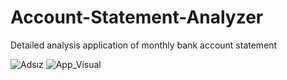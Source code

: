 # Account-Statement-Analyzer
Detailed analysis application of monthly bank account statement

![Adsız](https://user-images.githubusercontent.com/71190059/191328784-3d0bb35d-e710-4e35-a1f9-51e91a57ab57.png)
![App_Visual](https://user-images.githubusercontent.com/71190059/187072321-77d1c72b-4a5b-4b5f-82a0-c6a868253d82.png)
